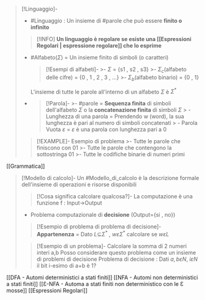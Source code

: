 > [!Linguaggio]-
 >- #Linguaggio : Un insieme di #parole che può essere **finito o infinito**
 >  >[!INFO]
 >  >**Un linguaggio è regolare se esiste una [[Espressioni Regolari | espressione regolare]] che lo esprime** 
 >	- #Alfabeto($\Sigma$) = Un insieme finito di simboli (o caratteri)
 >		>[!Esempi di alfabeti]-
 >			>- $\Sigma$ = {s1 , s2 , s3}
 >			>- $\Sigma_{c}$(alfabeto delle cifre) = {0 , 1 , 2 , 3 , ...}
 >			>- $\Sigma_{b}$(alfabeto binario) = {0 , 1}
 >			
 >		L'insieme di tutte le parole all'interno di un alfabeto $\Sigma$ è $\Sigma^*$
 >	- >[!Parola]-
 >			>- #parole = **Sequenza finita** di simboli dell'alfabeto $\Sigma$ o la **concatenazione finita** di simboli $\Sigma$
 >			> - Lunghezza di una parola = Prendendo w (word), la sua lunghezza è pari al numero di simboli concatenati
 >			> - Parola Vuota $\varepsilon$ = $\varepsilon$ è una parola con lunghezza pari a 0
 >			
 >	>[!EXAMPLE]- Esempio di problema
 >		>- Tutte le parole che finiscono con 01
 >		>- Tutte le parole che contengono la sottostringa 01
 >		>- Tutte le codifiche binarie di numeri primi
 >		
 
 [[Grammatica]]

 >[!Modello di calcolo]-
 >Un #Modello_di_calcolo è la descrizione formale dell'insieme di operazioni e risorse disponibili
 >>[!Cosa significa calcolare qualcosa?]-
 >>La computazione è una funzione f : Input$\rightarrow$Output
 >
 >- Problema computazionale di **decisione** (Output={si , no})
 >>[!Esempio di problema di problema di decisione]-
 >>**Appartenenza** = Dato $L\subseteq$$\Sigma^*$ , $w\varepsilon$$\Sigma^*$ calcolare se $w\varepsilon L$
 >
 >>[!Esempio di un problema]-
 >>Calcolare la somma di 2 numeri interi a,b
 >>Posso considerare questo problema come un insieme di problemi di decisione
 >>Problema di decisione : Dati $a,b \varepsilon N$, $i \varepsilon N$ il bit i-esimo di a+b è 1? 

[[DFA - Automi deterministici a stati finiti]]
[[NFA - Automi non deterministici a stati finiti]]
[[Ɛ-NFA - Automa a stati finiti non deterministico con le Ɛ mosse]]
[[Espressioni Regolari]]